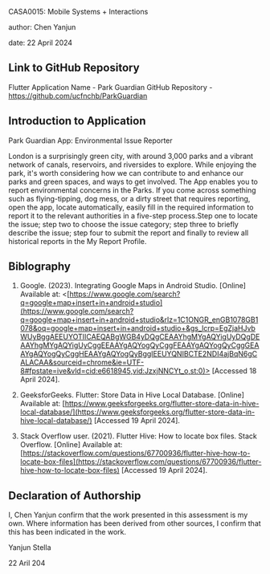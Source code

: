 
CASA0015: Mobile Systems + Interactions


author: Chen Yanjun


date: 22 April 2024

## Link to GitHub Repository

Flutter Application Name - Park Guardian
GitHub Repository - https://github.com/ucfnchb/ParkGuardian

## Introduction to Application

Park Guardian App: Environmental Issue Reporter

London is a surprisingly green city, with around 3,000 parks and a vibrant network of canals, reservoirs, and riversides to explore. While enjoying the park, it's worth considering how we can contribute to and enhance our parks and green spaces, and ways to get involved.
The App enables you to report environmental concerns in the Parks. If you come across something such as flying-tipping, dog mess, or a dirty street that requires reporting, open the app, locate automatically, easily fill in the required information to report it to the relevant authorities in a five-step process.Step one to locate the issue; step two to choose the issue category; step three to briefly describe the issue; step four to submit the report and finally to review all historical reports in the My Report Profile. 


## Biblography

1. Google. (2023). Integrating Google Maps in Android Studio. [Online] Available at: <[https://www.google.com/search?q=google+map+insert+in+android+studio](https://www.google.com/search?q=google+map+insert+in+android+studio&rlz=1C1ONGR_enGB1078GB1078&oq=google+map+insert+in+android+studio+&gs_lcrp=EgZjaHJvbWUyBggAEEUYOTIICAEQABgWGB4yDQgCEAAYhgMYgAQYigUyDQgDEAAYhgMYgAQYigUyCggEEAAYgAQYogQyCggFEAAYgAQYogQyCggGEAAYgAQYogQyCggHEAAYgAQYogQyBggIEEUYQNIBCTE2NDI4ajBqN6gCALACAA&sourceid=chrome&ie=UTF-8#fpstate=ive&vld=cid:e6618945,vid:JzxjNNCYt_o,st:0)> [Accessed 18 April 2024].

2. GeeksforGeeks. Flutter: Store Data in Hive Local Database. [Online] Available at: [https://www.geeksforgeeks.org/flutter-store-data-in-hive-local-database/](https://www.geeksforgeeks.org/flutter-store-data-in-hive-local-database/) [Accessed 19 April 2024].

4. Stack Overflow user. (2021). Flutter Hive: How to locate box files. Stack Overflow. [Online] Available at:[https://stackoverflow.com/questions/67700936/flutter-hive-how-to-locate-box-files](https://stackoverflow.com/questions/67700936/flutter-hive-how-to-locate-box-files) [Accessed 19 April 2024].

## Declaration of Authorship

I, Chen Yanjun confirm that the work presented in this assessment is my own. Where information has been derived from other sources, I confirm that this has been indicated in the work.

Yanjun Stella

22 Aril 204
